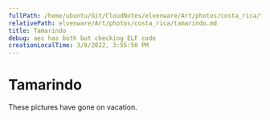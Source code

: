 ```yaml
---
fullPath: /home/ubuntu/Git/CloudNotes/elvenware/Art/photos/costa_rica/tamarindo.md
relativePath: elvenware/Art/photos/costa_rica/tamarindo.md
title: Tamarindo
debug: aec has both but checking ELF code
creationLocalTime: 3/8/2022, 3:55:50 PM
---
```


<!-- toc -->
<!-- tocstop -->

Tamarindo
=========

These pictures have gone on vacation.
